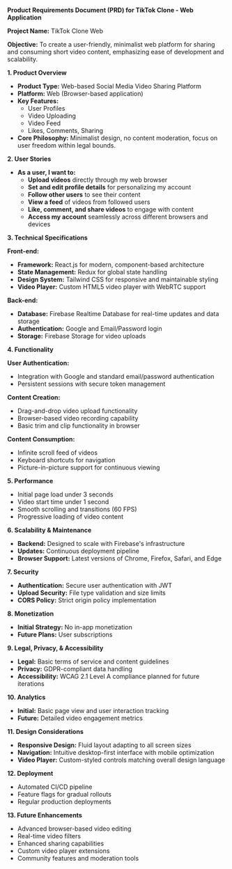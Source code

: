 **Product Requirements Document (PRD) for TikTok Clone - Web Application**

**Project Name:** TikTok Clone Web

**Objective:** To create a user-friendly, minimalist web platform for sharing and consuming short video content, emphasizing ease of development and scalability.

**1. Product Overview**

- **Product Type:** Web-based Social Media Video Sharing Platform
- **Platform:** Web (Browser-based application)
- **Key Features:**
    - User Profiles
    - Video Uploading
    - Video Feed
    - Likes, Comments, Sharing
- **Core Philosophy:** Minimalist design, no content moderation, focus on user freedom within legal bounds.

**2. User Stories**

- **As a user, I want to:**
    - **Upload videos** directly through my web browser
    - **Set and edit profile details** for personalizing my account
    - **Follow other users** to see their content
    - **View a feed** of videos from followed users
    - **Like, comment, and share videos** to engage with content
    - **Access my account** seamlessly across different browsers and devices

**3. Technical Specifications**

**Front-end:**

- **Framework:** React.js for modern, component-based architecture
- **State Management:** Redux for global state handling
- **Design System:** Tailwind CSS for responsive and maintainable styling
- **Video Player:** Custom HTML5 video player with WebRTC support

**Back-end:**

- **Database:** Firebase Realtime Database for real-time updates and data storage
- **Authentication:** Google and Email/Password login
- **Storage:** Firebase Storage for video uploads

**4. Functionality**

**User Authentication:**

- Integration with Google and standard email/password authentication
- Persistent sessions with secure token management

**Content Creation:**

- Drag-and-drop video upload functionality
- Browser-based video recording capability
- Basic trim and clip functionality in browser

**Content Consumption:**

- Infinite scroll feed of videos
- Keyboard shortcuts for navigation
- Picture-in-picture support for continuous viewing

**5. Performance**

- Initial page load under 3 seconds
- Video start time under 1 second
- Smooth scrolling and transitions (60 FPS)
- Progressive loading of video content

**6. Scalability & Maintenance**

- **Backend:** Designed to scale with Firebase's infrastructure
- **Updates:** Continuous deployment pipeline
- **Browser Support:** Latest versions of Chrome, Firefox, Safari, and Edge

**7. Security**

- **Authentication:** Secure user authentication with JWT
- **Upload Security:** File type validation and size limits
- **CORS Policy:** Strict origin policy implementation

**8. Monetization**

- **Initial Strategy:** No in-app monetization
- **Future Plans:** User subscriptions

**9. Legal, Privacy, & Accessibility**

- **Legal:** Basic terms of service and content guidelines
- **Privacy:** GDPR-compliant data handling
- **Accessibility:** WCAG 2.1 Level A compliance planned for future iterations

**10. Analytics**

- **Initial:** Basic page view and user interaction tracking
- **Future:** Detailed video engagement metrics

**11. Design Considerations**

- **Responsive Design:** Fluid layout adapting to all screen sizes
- **Navigation:** Intuitive desktop-first interface with mobile optimization
- **Video Player:** Custom-styled controls matching overall design language

**12. Deployment**

- Automated CI/CD pipeline
- Feature flags for gradual rollouts
- Regular production deployments

**13. Future Enhancements**

- Advanced browser-based video editing
- Real-time video filters
- Enhanced sharing capabilities
- Custom video player extensions
- Community features and moderation tools